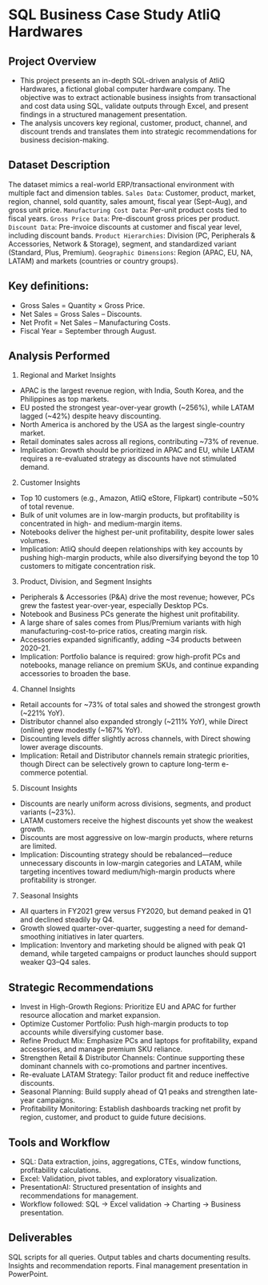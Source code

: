 # SQL Business Case Study AtliQ Hardwares

## Project Overview
- This project presents an in-depth SQL-driven analysis of AtliQ Hardwares, a fictional global computer hardware company. The objective was to extract actionable business insights from transactional and cost data using SQL, validate outputs through Excel, and present findings in a structured management presentation.
- The analysis uncovers key regional, customer, product, channel, and discount trends and translates them into strategic recommendations for business decision-making.

## Dataset Description

The dataset mimics a real-world ERP/transactional environment with multiple fact and dimension tables.
`Sales Data`: Customer, product, market, region, channel, sold quantity, sales amount, fiscal year (Sept–Aug), and gross unit price.
`Manufacturing Cost Data`: Per-unit product costs tied to fiscal years.
`Gross Price Data`: Pre-discount gross prices per product.
`Discount Data`: Pre-invoice discounts at customer and fiscal year level, including discount bands.
`Product Hierarchies`: Division (PC, Peripherals & Accessories, Network & Storage), segment, and standardized variant (Standard, Plus, Premium).
`Geographic Dimensions`: Region (APAC, EU, NA, LATAM) and markets (countries or country groups).

## Key definitions:

- Gross Sales = Quantity × Gross Price.
- Net Sales = Gross Sales – Discounts.
- Net Profit = Net Sales – Manufacturing Costs.
- Fiscal Year = September through August.

## Analysis Performed

1. Regional and Market Insights

- APAC is the largest revenue region, with India, South Korea, and the Philippines as top markets.
- EU posted the strongest year-over-year growth (~256%), while LATAM lagged (~42%) despite heavy discounting.
- North America is anchored by the USA as the largest single-country market.
- Retail dominates sales across all regions, contributing ~73% of revenue.
- Implication: Growth should be prioritized in APAC and EU, while LATAM requires a re-evaluated strategy as discounts have not stimulated demand.

2. Customer Insights

- Top 10 customers (e.g., Amazon, AtliQ eStore, Flipkart) contribute ~50% of total revenue.
- Bulk of unit volumes are in low-margin products, but profitability is concentrated in high- and medium-margin items.
- Notebooks deliver the highest per-unit profitability, despite lower sales volumes.
- Implication: AtliQ should deepen relationships with key accounts by pushing high-margin products, while also diversifying beyond the top 10 customers to mitigate concentration risk.

3. Product, Division, and Segment Insights

- Peripherals & Accessories (P&A) drive the most revenue; however, PCs grew the fastest year-over-year, especially Desktop PCs.
- Notebook and Business PCs generate the highest unit profitability.
- A large share of sales comes from Plus/Premium variants with high manufacturing-cost-to-price ratios, creating margin risk.
- Accessories expanded significantly, adding ~34 products between 2020–21.
- Implication: Portfolio balance is required: grow high-profit PCs and notebooks, manage reliance on premium SKUs, and continue expanding accessories to broaden the base.

4. Channel Insights

- Retail accounts for ~73% of total sales and showed the strongest growth (~221% YoY).
- Distributor channel also expanded strongly (~211% YoY), while Direct (online) grew modestly (~167% YoY).
- Discounting levels differ slightly across channels, with Direct showing lower average discounts.
- Implication: Retail and Distributor channels remain strategic priorities, though Direct can be selectively grown to capture long-term e-commerce potential.

5. Discount Insights

- Discounts are nearly uniform across divisions, segments, and product variants (~23%).
- LATAM customers receive the highest discounts yet show the weakest growth.
- Discounts are most aggressive on low-margin products, where returns are limited.
- Implication: Discounting strategy should be rebalanced—reduce unnecessary discounts in low-margin categories and LATAM, while targeting incentives toward medium/high-margin products where profitability is stronger.

7. Seasonal Insights
   
- All quarters in FY2021 grew versus FY2020, but demand peaked in Q1 and declined steadily by Q4.
- Growth slowed quarter-over-quarter, suggesting a need for demand-smoothing initiatives in later quarters.
- Implication: Inventory and marketing should be aligned with peak Q1 demand, while targeted campaigns or product launches should support weaker Q3–Q4 sales.

## Strategic Recommendations

- Invest in High-Growth Regions: Prioritize EU and APAC for further resource allocation and market expansion.
- Optimize Customer Portfolio: Push high-margin products to top accounts while diversifying customer base.
- Refine Product Mix: Emphasize PCs and laptops for profitability, expand accessories, and manage premium SKU reliance.
- Strengthen Retail & Distributor Channels: Continue supporting these dominant channels with co-promotions and partner incentives.
- Re-evaluate LATAM Strategy: Tailor product fit and reduce ineffective discounts.
- Seasonal Planning: Build supply ahead of Q1 peaks and strengthen late-year campaigns.
- Profitability Monitoring: Establish dashboards tracking net profit by region, customer, and product to guide future decisions.

## Tools and Workflow

- SQL: Data extraction, joins, aggregations, CTEs, window functions, profitability calculations.
- Excel: Validation, pivot tables, and exploratory visualization.
- PresentationAI: Structured presentation of insights and recommendations for management.
- Workflow followed: SQL → Excel validation → Charting → Business presentation.

## Deliverables

SQL scripts for all queries.
Output tables and charts documenting results.
Insights and recommendation reports.
Final management presentation in PowerPoint.
